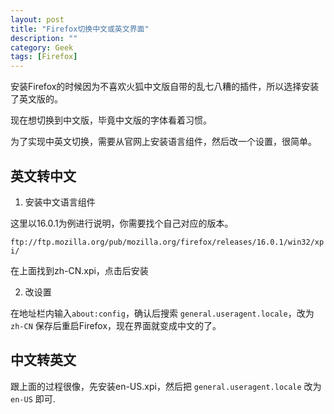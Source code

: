 ```yaml
---
layout: post
title: "Firefox切换中文或英文界面"
description: ""
category: Geek
tags: [Firefox]
---
```


安装Firefox的时候因为不喜欢火狐中文版自带的乱七八糟的插件，所以选择安装了英文版的。

现在想切换到中文版，毕竟中文版的字体看着习惯。

为了实现中英文切换，需要从官网上安装语言组件，然后改一个设置，很简单。
 
## 英文转中文

1. 安装中文语言组件

这里以16.0.1为例进行说明，你需要找个自己对应的版本。

`ftp://ftp.mozilla.org/pub/mozilla.org/firefox/releases/16.0.1/win32/xpi/`

在上面找到zh-CN.xpi，点击后安装

2. 改设置

在地址栏内输入`about:config`，确认后搜索 `general.useragent.locale`，改为 `zh-CN`
保存后重启Firefox，现在界面就变成中文的了。

## 中文转英文

跟上面的过程很像，先安装en-US.xpi，然后把 `general.useragent.locale` 改为 `en-US` 即可. 
